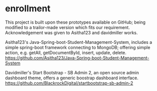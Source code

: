 # enrollment

This project is built upon these prototypes available on GitHub; being modified to a trailor-made version which fits our requirement. Acknowledgement was given to Asitha123 and davidmiller works.

Asitha123's Java-Spring-boot-Student-Management-System, includes a simple spring-boot framework connecting to MongoDB; offering simple action, e.g. getAll, getDocumentById, insert, update, delete.
https://github.com/Asitha123/Java-Spring-boot-Student-Management-System

Davidmiller's Start Bootstrap - SB Admin 2, an open source admin dashboard theme, offers a generic boostrap dashboard interface.
https://github.com/BlackrockDigital/startbootstrap-sb-admin-2
